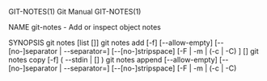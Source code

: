 GIT-NOTES(1)								  Git Manual								  GIT-NOTES(1)

NAME
       git-notes - Add or inspect object notes

SYNOPSIS
       git notes [list [<object>]]
       git notes add [-f] [--allow-empty] [--[no-]separator | --separator=<paragraph-break>] [--[no-]stripspace] [-F <file> | -m <msg> | (-c | -C) <object>] [<object>]
       git notes copy [-f] ( --stdin | <from-object> [<to-object>] )
       git notes append [--allow-empty] [--[no-]separator | --separator=<paragraph-break>] [--[no-]stripspace] [-F <file> | -m <msg> | (-c | -C) <object>] [<object>]
       git notes edit [--allow-empty] [<object>] [--[no-]stripspace]
       git notes show [<object>]
       git notes merge [-v | -q] [-s <strategy> ] <notes-ref>
       git notes merge --commit [-v | -q]
       git notes merge --abort [-v | -q]
       git notes remove [--ignore-missing] [--stdin] [<object>...]
       git notes prune [-n] [-v]
       git notes get-ref

DESCRIPTION
       Adds, removes, or reads notes attached to objects, without touching the objects themselves.

       By default, notes are saved to and read from refs/notes/commits, but this default can be overridden. See the OPTIONS, CONFIGURATION, and ENVIRONMENT
       sections below. If this ref does not exist, it will be quietly created when it is first needed to store a note.

       A typical use of notes is to supplement a commit message without changing the commit itself. Notes can be shown by git log along with the original
       commit message. To distinguish these notes from the message stored in the commit object, the notes are indented like the message, after an unindented
       line saying "Notes (<refname>):" (or "Notes:" for refs/notes/commits).

       Notes can also be added to patches prepared with git format-patch by using the --notes option. Such notes are added as a patch commentary after a three
       dash separator line.

       To change which notes are shown by git log, see the "notes.displayRef" discussion in the section called “CONFIGURATION”.

       See the "notes.rewrite.<command>" configuration for a way to carry notes across commands that rewrite commits.

SUBCOMMANDS
       list
	   List the notes object for a given object. If no object is given, show a list of all note objects and the objects they annotate (in the format
	   "<note object> <annotated object>"). This is the default subcommand if no subcommand is given.

       add
	   Add notes for a given object (defaults to HEAD). Abort if the object already has notes (use -f to overwrite existing notes). However, if you’re
	   using add interactively (using an editor to supply the notes contents), then - instead of aborting - the existing notes will be opened in the
	   editor (like the edit subcommand). If you specify multiple -m and -F, a blank line will be inserted between the messages. Use the --separator
	   option to insert other delimiters.

       copy
	   Copy the notes for the first object onto the second object (defaults to HEAD). Abort if the second object already has notes, or if the first object
	   has none (use -f to overwrite existing notes to the second object). This subcommand is equivalent to: git notes add [-f] -C $(git notes list
	   <from-object>) <to-object>

	   In --stdin mode, take lines in the format

	       <from-object> SP <to-object> [ SP <rest> ] LF

	   on standard input, and copy the notes from each <from-object> to its corresponding <to-object>. (The optional <rest> is ignored so that the command
	   can read the input given to the post-rewrite hook.)

       append
	   Append new message(s) given by -m or -F options to an existing note, or add them as a new note if one does not exist, for the object (defaults to
	   HEAD). When appending to an existing note, a blank line is added before each new message as an inter-paragraph separator. The separator can be
	   customized with the --separator option.

       edit
	   Edit the notes for a given object (defaults to HEAD).

       show
	   Show the notes for a given object (defaults to HEAD).

       merge
	   Merge the given notes ref into the current notes ref. This will try to merge the changes made by the given notes ref (called "remote") since the
	   merge-base (if any) into the current notes ref (called "local").

	   If conflicts arise and a strategy for automatically resolving conflicting notes (see the "NOTES MERGE STRATEGIES" section) is not given, the
	   "manual" resolver is used. This resolver checks out the conflicting notes in a special worktree (.git/NOTES_MERGE_WORKTREE), and instructs the user
	   to manually resolve the conflicts there. When done, the user can either finalize the merge with git notes merge --commit, or abort the merge with
	   git notes merge --abort.

       remove
	   Remove the notes for given objects (defaults to HEAD). When giving zero or one object from the command line, this is equivalent to specifying an
	   empty note message to the edit subcommand.

       prune
	   Remove all notes for non-existing/unreachable objects.

       get-ref
	   Print the current notes ref. This provides an easy way to retrieve the current notes ref (e.g. from scripts).

OPTIONS
       -f, --force
	   When adding notes to an object that already has notes, overwrite the existing notes (instead of aborting).

       -m <msg>, --message=<msg>
	   Use the given note message (instead of prompting). If multiple -m options are given, their values are concatenated as separate paragraphs. Lines
	   starting with # and empty lines other than a single line between paragraphs will be stripped out. If you wish to keep them verbatim, use
	   --no-stripspace.

       -F <file>, --file=<file>
	   Take the note message from the given file. Use - to read the note message from the standard input. Lines starting with # and empty lines other than
	   a single line between paragraphs will be stripped out. If you wish to keep them verbatim, use --no-stripspace.

       -C <object>, --reuse-message=<object>
	   Take the given blob object (for example, another note) as the note message. (Use git notes copy <object> instead to copy notes between objects.).
	   By default, message will be copied verbatim, but if you wish to strip out the lines starting with # and empty lines other than a single line
	   between paragraphs, use with`--stripspace` option.

       -c <object>, --reedit-message=<object>
	   Like -C, but with -c the editor is invoked, so that the user can further edit the note message.

       --allow-empty
	   Allow an empty note object to be stored. The default behavior is to automatically remove empty notes.

       --[no-]separator, --separator=<paragraph-break>
	   Specify a string used as a custom inter-paragraph separator (a newline is added at the end as needed). If --no-separator, no separators will be
	   added between paragraphs. Defaults to a blank line.

       --[no-]stripspace
	   Strip leading and trailing whitespace from the note message. Also strip out empty lines other than a single line between paragraphs. Lines starting
	   with # will be stripped out in non-editor cases like -m, -F and -C, but not in editor case like git notes edit, -c, etc.

       --ref <ref>
	   Manipulate the notes tree in <ref>. This overrides GIT_NOTES_REF and the "core.notesRef" configuration. The ref specifies the full refname when it
	   begins with refs/notes/; when it begins with notes/, refs/ and otherwise refs/notes/ is prefixed to form a full name of the ref.

       --ignore-missing
	   Do not consider it an error to request removing notes from an object that does not have notes attached to it.

       --stdin
	   Also read the object names to remove notes from the standard input (there is no reason you cannot combine this with object names from the command
	   line).

       -n, --dry-run
	   Do not remove anything; just report the object names whose notes would be removed.

       -s <strategy>, --strategy=<strategy>
	   When merging notes, resolve notes conflicts using the given strategy. The following strategies are recognized: "manual" (default), "ours",
	   "theirs", "union" and "cat_sort_uniq". This option overrides the "notes.mergeStrategy" configuration setting. See the "NOTES MERGE STRATEGIES"
	   section below for more information on each notes merge strategy.

       --commit
	   Finalize an in-progress git notes merge. Use this option when you have resolved the conflicts that git notes merge stored in
	   .git/NOTES_MERGE_WORKTREE. This amends the partial merge commit created by git notes merge (stored in .git/NOTES_MERGE_PARTIAL) by adding the notes
	   in .git/NOTES_MERGE_WORKTREE. The notes ref stored in the .git/NOTES_MERGE_REF symref is updated to the resulting commit.

       --abort
	   Abort/reset an in-progress git notes merge, i.e. a notes merge with conflicts. This simply removes all files related to the notes merge.

       -q, --quiet
	   When merging notes, operate quietly.

       -v, --verbose
	   When merging notes, be more verbose. When pruning notes, report all object names whose notes are removed.

DISCUSSION
       Commit notes are blobs containing extra information about an object (usually information to supplement a commit’s message). These blobs are taken from
       notes refs. A notes ref is usually a branch which contains "files" whose paths are the object names for the objects they describe, with some directory
       separators included for performance reasons [1].

       Every notes change creates a new commit at the specified notes ref. You can therefore inspect the history of the notes by invoking, e.g., git log -p
       notes/commits. Currently the commit message only records which operation triggered the update, and the commit authorship is determined according to the
       usual rules (see git-commit(1)). These details may change in the future.

       It is also permitted for a notes ref to point directly to a tree object, in which case the history of the notes can be read with git log -p -g
       <refname>.

NOTES MERGE STRATEGIES
       The default notes merge strategy is "manual", which checks out conflicting notes in a special work tree for resolving notes conflicts
       (.git/NOTES_MERGE_WORKTREE), and instructs the user to resolve the conflicts in that work tree. When done, the user can either finalize the merge with
       git notes merge --commit, or abort the merge with git notes merge --abort.

       Users may select an automated merge strategy from among the following using either -s/--strategy option or configuring notes.mergeStrategy accordingly:

       "ours" automatically resolves conflicting notes in favor of the local version (i.e. the current notes ref).

       "theirs" automatically resolves notes conflicts in favor of the remote version (i.e. the given notes ref being merged into the current notes ref).

       "union" automatically resolves notes conflicts by concatenating the local and remote versions.

       "cat_sort_uniq" is similar to "union", but in addition to concatenating the local and remote versions, this strategy also sorts the resulting lines,
       and removes duplicate lines from the result. This is equivalent to applying the "cat | sort | uniq" shell pipeline to the local and remote versions.
       This strategy is useful if the notes follow a line-based format where one wants to avoid duplicated lines in the merge result. Note that if either the
       local or remote version contain duplicate lines prior to the merge, these will also be removed by this notes merge strategy.

EXAMPLES
       You can use notes to add annotations with information that was not available at the time a commit was written.

	   $ git notes add -m 'Tested-by: Johannes Sixt <j6t@kdbg.org>' 72a144e2
	   $ git show -s 72a144e
	   [...]
	       Signed-off-by: Junio C Hamano <gitster@pobox.com>

	   Notes:
	       Tested-by: Johannes Sixt <j6t@kdbg.org>

       In principle, a note is a regular Git blob, and any kind of (non-)format is accepted. You can binary-safely create notes from arbitrary files using git
       hash-object:

	   $ cc *.c
	   $ blob=$(git hash-object -w a.out)
	   $ git notes --ref=built add --allow-empty -C "$blob" HEAD

       (You cannot simply use git notes --ref=built add -F a.out HEAD because that is not binary-safe.) Of course, it doesn’t make much sense to display
       non-text-format notes with git log, so if you use such notes, you’ll probably need to write some special-purpose tools to do something useful with
       them.

CONFIGURATION
       core.notesRef
	   Notes ref to read and manipulate instead of refs/notes/commits. Must be an unabbreviated ref name. This setting can be overridden through the
	   environment and command line.

       Everything above this line in this section isn’t included from the git-config(1) documentation. The content that follows is the same as what’s found
       there:

       notes.mergeStrategy
	   Which merge strategy to choose by default when resolving notes conflicts. Must be one of manual, ours, theirs, union, or cat_sort_uniq. Defaults to
	   manual. See the "NOTES MERGE STRATEGIES" section of git-notes(1) for more information on each strategy.

	   This setting can be overridden by passing the --strategy option to git-notes(1).

       notes.<name>.mergeStrategy
	   Which merge strategy to choose when doing a notes merge into refs/notes/<name>. This overrides the more general "notes.mergeStrategy". See the
	   "NOTES MERGE STRATEGIES" section in git-notes(1) for more information on the available strategies.

       notes.displayRef
	   Which ref (or refs, if a glob or specified more than once), in addition to the default set by core.notesRef or GIT_NOTES_REF, to read notes from
	   when showing commit messages with the git log family of commands.

	   This setting can be overridden with the GIT_NOTES_DISPLAY_REF environment variable, which must be a colon separated list of refs or globs.

	   A warning will be issued for refs that do not exist, but a glob that does not match any refs is silently ignored.

	   This setting can be disabled by the --no-notes option to the git log family of commands, or by the --notes=<ref> option accepted by those commands.

	   The effective value of "core.notesRef" (possibly overridden by GIT_NOTES_REF) is also implicitly added to the list of refs to be displayed.

       notes.rewrite.<command>
	   When rewriting commits with <command> (currently amend or rebase), if this variable is false, git will not copy notes from the original to the
	   rewritten commit. Defaults to true. See also "notes.rewriteRef" below.

	   This setting can be overridden with the GIT_NOTES_REWRITE_REF environment variable, which must be a colon separated list of refs or globs.

       notes.rewriteMode
	   When copying notes during a rewrite (see the "notes.rewrite.<command>" option), determines what to do if the target commit already has a note. Must
	   be one of overwrite, concatenate, cat_sort_uniq, or ignore. Defaults to concatenate.

	   This setting can be overridden with the GIT_NOTES_REWRITE_MODE environment variable.

       notes.rewriteRef
	   When copying notes during a rewrite, specifies the (fully qualified) ref whose notes should be copied. May be a glob, in which case notes in all
	   matching refs will be copied. You may also specify this configuration several times.

	   Does not have a default value; you must configure this variable to enable note rewriting. Set it to refs/notes/commits to enable rewriting for the
	   default commit notes.

	   Can be overridden with the GIT_NOTES_REWRITE_REF environment variable. See notes.rewrite.<command> above for a further description of its format.

ENVIRONMENT
       GIT_NOTES_REF
	   Which ref to manipulate notes from, instead of refs/notes/commits. This overrides the core.notesRef setting.

       GIT_NOTES_DISPLAY_REF
	   Colon-delimited list of refs or globs indicating which refs, in addition to the default from core.notesRef or GIT_NOTES_REF, to read notes from
	   when showing commit messages. This overrides the notes.displayRef setting.

	   A warning will be issued for refs that do not exist, but a glob that does not match any refs is silently ignored.

       GIT_NOTES_REWRITE_MODE
	   When copying notes during a rewrite, what to do if the target commit already has a note. Must be one of overwrite, concatenate, cat_sort_uniq, or
	   ignore. This overrides the core.rewriteMode setting.

       GIT_NOTES_REWRITE_REF
	   When rewriting commits, which notes to copy from the original to the rewritten commit. Must be a colon-delimited list of refs or globs.

	   If not set in the environment, the list of notes to copy depends on the notes.rewrite.<command> and notes.rewriteRef settings.

GIT
       Part of the git(1) suite

NOTES
	1. Permitted  pathnames have the form bf/fe/30/.../680d5a...: a sequence of directory names of two hexadecimal digits each followed by a filename with
	   the rest of the object ID.

Git 2.43.0								  01/13/2025								  GIT-NOTES(1)

